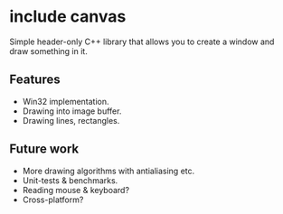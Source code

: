 # include canvas
Simple header-only C++ library that allows you to create a window and draw something in it.

## Features
- Win32 implementation.
- Drawing into image buffer.
- Drawing lines, rectangles.

## Future work
- More drawing algorithms with antialiasing etc.
- Unit-tests & benchmarks.
- Reading mouse & keyboard?
- Cross-platform?
